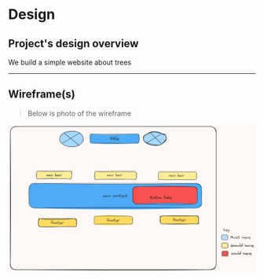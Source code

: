 # Design

## Project's design overview

We build a simple website about trees

---

## Wireframe(s)

> Below is photo of the wireframe

<!-- provide a link to your wireframe documenting on Figma, or wherever it is -->

![Wireframe](image-1.png)
